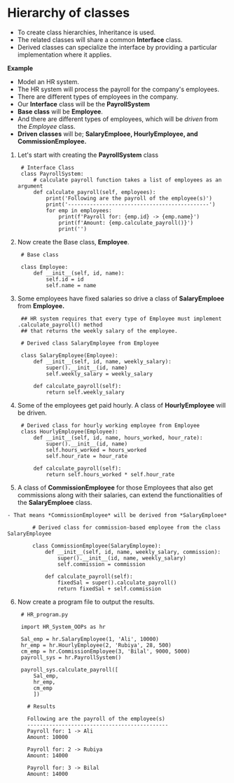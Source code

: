 
# Hierarchy of classes

  - To create class hierarchies, Inheritance is used.
  - The related classes will share a common **Interface** class.
  - Derived classes can specialize the interface by providing a particular implementation where it applies.

**Example**
  - Model an HR system.
  - The HR system will process the payroll for the company's employees.
  - There are different types of employees in the company.
  - Our **Interface** class will be the **PayrollSystem**
  - **Base class** will be **Employee**.
  - And there are different types of employees, which will be *driven* from the *Employee* class.
  - **Driven classes** will be; **SalaryEmploee, HourlyEmployee, and CommissionEmployee.**

  1. Let's start with creating the **PayrollSystem** class

          # Interface Class
          class PayrollSystem:
              # calculate payroll function takes a list of employees as an argument
              def calculate_payroll(self, employees):
                  print('Following are the payroll of the employee(s)')
                  print('---------------------------------------------')
                  for emp in employees:
                      print(f'Payroll for: {emp.id} -> {emp.name}')
                      print(f'Amount: {emp.calculate_payroll()}')
                      print('')

  2. Now create the Base class, **Employee**.

          # Base class

          class Employee:
              def __init__(self, id, name):
                  self.id = id
                  self.name = name

  3. Some employees have fixed salaries so drive a class of **SalaryEmploee** from **Employee.**

          ## HR system requires that every type of Employee must implement .calculate_payroll() method
          ## that returns the weekly salary of the employee.

          # Derived class SalaryEmployee from Employee

          class SalaryEmployee(Employee):
              def __init__(self, id, name, weekly_salary):
                  super().__init__(id, name)
                  self.weekly_salary = weekly_salary

              def calculate_payroll(self):
                  return self.weekly_salary


  4. Some of the employees get paid hourly. A class of **HourlyEmployee** will be driven.

          # Derived class for hourly working employee from Employee
          class HourlyEmployee(Employee):
              def __init__(self, id, name, hours_worked, hour_rate):
                  super().__init__(id, name)
                  self.hours_worked = hours_worked
                  self.hour_rate = hour_rate

              def calculate_payroll(self):
                  return self.hours_worked * self.hour_rate

  5. A class of **CommissionEmployee** for those Employees that also get commissions along with their salaries, can extend the functionalities of the **SalaryEmploee** class.

    - That means *CommissionEmployee* will be derived from *SalaryEmploee*

            # Derived class for commission-based employee from the class SalaryEmployee

            class CommissionEmployee(SalaryEmployee):
                def __init__(self, id, name, weekly_salary, commission):
                    super().__init__(id, name, weekly_salary)
                    self.commission = commission

                def calculate_payroll(self):
                    fixedSal = super().calculate_payroll()
                    return fixedSal + self.commission


  6. Now create a program file to output the results.

          # HR_program.py

          import HR_System_OOPs as hr

          Sal_emp = hr.SalaryEmployee(1, 'Ali', 10000)
          hr_emp = hr.HourlyEmployee(2, 'Rubiya', 28, 500)
          cm_emp = hr.CommissionEmployee(3, 'Bilal', 9000, 5000)
          payroll_sys = hr.PayrollSystem()

          payroll_sys.calculate_payroll([
              Sal_emp,
              hr_emp,
              cm_emp
              ])

            # Results

            Following are the payroll of the employee(s)
            ---------------------------------------------
            Payroll for: 1 -> Ali
            Amount: 10000

            Payroll for: 2 -> Rubiya
            Amount: 14000

            Payroll for: 3 -> Bilal
            Amount: 14000
